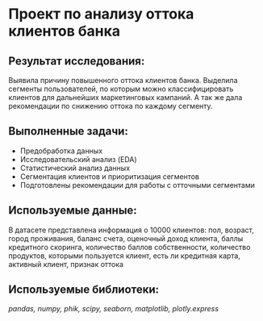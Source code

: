 # Проект по анализу оттока клиентов банка
## Результат исследования:
Выявила причину повышенного оттока клиентов банка. Выделила сегменты пользователей, по которым можно классифицировать клиентов для дальнейших маркетинговых кампаний. А так же дала рекомендации по снижению оттока по каждому сегменту.
## Выполненные задачи:
- Предобработка данных
- Исследовательский анализ (EDA)
- Статистический анализ данных
- Сегментация клиентов и приоритизация сегментов
- Подготовлены рекомендации для работы с отточными сегментами
## Используемые данные:
В датасете представлена информация о 10000 клиентов: пол, возраст, город проживания, баланс счета, оценочный доход клиента, баллы кредитного скоринга, количество баллов собственности, количество продуктов, которыми пользуется клиент, есть ли кредитная карта, активный клиент, признак оттока
## Используемые библиотеки:
*pandas, numpy, phik, scipy, seaborn, matplotlib, plotly.express*
